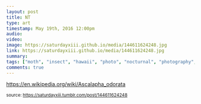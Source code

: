 ```yaml
---
layout: post
title: NT
type: art
timestamp: May 19th, 2016 12:00pm
audio: 
video: 
image: https://saturdayxiii.github.io/media/144611624248.jpg
link: https://saturdayxiii.github.io/media/144611624248.jpg
summary: 
tags: ["moth", "insect", "hawaii", "photo", "nocturnal", "photography", "art"]
comments: true
---
```


<a href="https://en.wikipedia.org/wiki/Ascalapha_odorata" target="_blank">https://en.wikipedia.org/wiki/Ascalapha_odorata</a><br/>
 
  
<small>source: https://saturdayxiii.tumblr.com/post/144611624248</small>